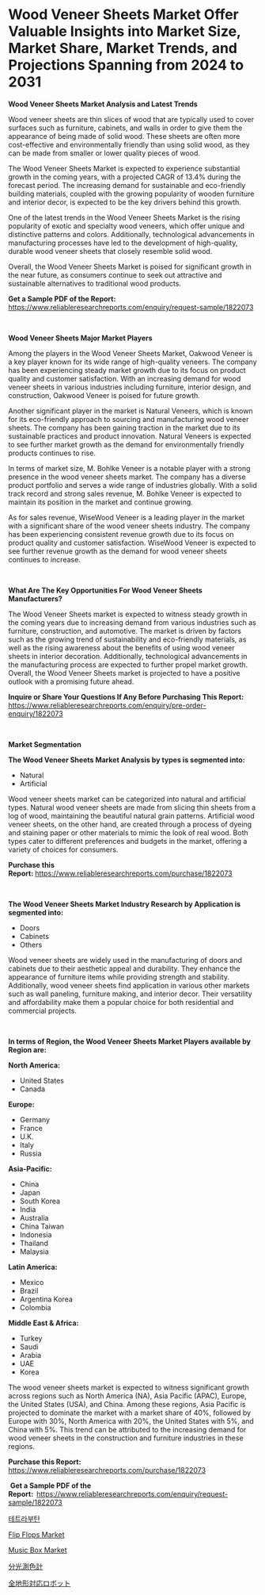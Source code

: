 <p><h1>Wood Veneer Sheets Market Offer Valuable Insights into Market Size, Market Share, Market Trends, and Projections Spanning from 2024 to 2031</h1></p><p><strong>Wood Veneer Sheets Market Analysis and Latest Trends</strong></p>
<p><p>Wood veneer sheets are thin slices of wood that are typically used to cover surfaces such as furniture, cabinets, and walls in order to give them the appearance of being made of solid wood. These sheets are often more cost-effective and environmentally friendly than using solid wood, as they can be made from smaller or lower quality pieces of wood.</p><p>The Wood Veneer Sheets Market is expected to experience substantial growth in the coming years, with a projected CAGR of 13.4% during the forecast period. The increasing demand for sustainable and eco-friendly building materials, coupled with the growing popularity of wooden furniture and interior decor, is expected to be the key drivers behind this growth.</p><p>One of the latest trends in the Wood Veneer Sheets Market is the rising popularity of exotic and specialty wood veneers, which offer unique and distinctive patterns and colors. Additionally, technological advancements in manufacturing processes have led to the development of high-quality, durable wood veneer sheets that closely resemble solid wood.</p><p>Overall, the Wood Veneer Sheets Market is poised for significant growth in the near future, as consumers continue to seek out attractive and sustainable alternatives to traditional wood products.</p></p>
<p><strong>Get a Sample PDF of the Report:&nbsp;</strong> <a href="https://www.reliableresearchreports.com/enquiry/request-sample/1822073">https://www.reliableresearchreports.com/enquiry/request-sample/1822073</a></p>
<p>&nbsp;</p>
<p><strong>Wood Veneer Sheets Major Market Players</strong></p>
<p><p>Among the players in the Wood Veneer Sheets Market, Oakwood Veneer is a key player known for its wide range of high-quality veneers. The company has been experiencing steady market growth due to its focus on product quality and customer satisfaction. With an increasing demand for wood veneer sheets in various industries including furniture, interior design, and construction, Oakwood Veneer is poised for future growth.</p><p>Another significant player in the market is Natural Veneers, which is known for its eco-friendly approach to sourcing and manufacturing wood veneer sheets. The company has been gaining traction in the market due to its sustainable practices and product innovation. Natural Veneers is expected to see further market growth as the demand for environmentally friendly products continues to rise.</p><p>In terms of market size, M. Bohlke Veneer is a notable player with a strong presence in the wood veneer sheets market. The company has a diverse product portfolio and serves a wide range of industries globally. With a solid track record and strong sales revenue, M. Bohlke Veneer is expected to maintain its position in the market and continue growing.</p><p>As for sales revenue, WiseWood Veneer is a leading player in the market with a significant share of the wood veneer sheets industry. The company has been experiencing consistent revenue growth due to its focus on product quality and customer satisfaction. WiseWood Veneer is expected to see further revenue growth as the demand for wood veneer sheets continues to increase.</p></p>
<p>&nbsp;</p>
<p><strong>What Are The Key Opportunities For Wood Veneer Sheets Manufacturers?</strong></p>
<p><p>The Wood Veneer Sheets market is expected to witness steady growth in the coming years due to increasing demand from various industries such as furniture, construction, and automotive. The market is driven by factors such as the growing trend of sustainability and eco-friendly materials, as well as the rising awareness about the benefits of using wood veneer sheets in interior decoration. Additionally, technological advancements in the manufacturing process are expected to further propel market growth. Overall, the Wood Veneer Sheets market is projected to have a positive outlook with a promising future ahead.</p></p>
<p><strong>Inquire or Share Your Questions If Any Before Purchasing This Report:</strong> <a href="https://www.reliableresearchreports.com/enquiry/pre-order-enquiry/1822073">https://www.reliableresearchreports.com/enquiry/pre-order-enquiry/1822073</a></p>
<p>&nbsp;</p>
<p><strong>Market Segmentation</strong></p>
<p><strong>The Wood Veneer Sheets Market Analysis by types is segmented into:</strong></p>
<p><ul><li>Natural</li><li>Artificial</li></ul></p>
<p><p>Wood veneer sheets market can be categorized into natural and artificial types. Natural wood veneer sheets are made from slicing thin sheets from a log of wood, maintaining the beautiful natural grain patterns. Artificial wood veneer sheets, on the other hand, are created through a process of dyeing and staining paper or other materials to mimic the look of real wood. Both types cater to different preferences and budgets in the market, offering a variety of choices for consumers.</p></p>
<p><strong>Purchase this Report:&nbsp;</strong><a href="https://www.reliableresearchreports.com/purchase/1822073">https://www.reliableresearchreports.com/purchase/1822073</a></p>
<p>&nbsp;</p>
<p><strong>The Wood Veneer Sheets Market Industry Research by Application is segmented into:</strong></p>
<p><ul><li>Doors</li><li>Cabinets</li><li>Others</li></ul></p>
<p><p>Wood veneer sheets are widely used in the manufacturing of doors and cabinets due to their aesthetic appeal and durability. They enhance the appearance of furniture items while providing strength and stability. Additionally, wood veneer sheets find application in various other markets such as wall paneling, furniture making, and interior decor. Their versatility and affordability make them a popular choice for both residential and commercial projects.</p></p>
<p>&nbsp;</p>
<p><strong>In terms of Region, the Wood Veneer Sheets Market Players available by Region are:</strong></p>
<p>
    <p> <strong> North America: </strong>
        <ul>
            <li>United States</li>
            <li>Canada</li>
        </ul>
        </p> 
    <p> <strong> Europe: </strong>
        <ul>
            <li>Germany</li>
            <li>France</li>
            <li>U.K.</li>
            <li>Italy</li>
            <li>Russia</li>
        </ul>
        </p> 
    <p> <strong> Asia-Pacific: </strong>
        <ul>
            <li>China</li>
            <li>Japan</li>
            <li>South Korea</li>
            <li>India</li>
            <li>Australia</li>
            <li>China Taiwan</li>
            <li>Indonesia</li>
            <li>Thailand</li>
            <li>Malaysia</li>
        </ul>
        </p> 
    <p> <strong> Latin America: </strong>
        <ul>
            <li>Mexico</li>
            <li>Brazil</li>
            <li>Argentina Korea</li>
            <li>Colombia</li>
        </ul>
        </p> 
    <p> <strong> Middle East & Africa: </strong>
        <ul>
            <li>Turkey</li>
            <li>Saudi</li>
            <li>Arabia</li>
            <li>UAE</li>
            <li>Korea</li>
        </ul>
    </p>
    </p>
<p><p>The wood veneer sheets market is expected to witness significant growth across regions such as North America (NA), Asia Pacific (APAC), Europe, the United States (USA), and China. Among these regions, Asia Pacific is projected to dominate the market with a market share of 40%, followed by Europe with 30%, North America with 20%, the United States with 5%, and China with 5%. This trend can be attributed to the increasing demand for wood veneer sheets in the construction and furniture industries in these regions.</p></p>
<p><strong>Purchase this Report: </strong><a href="https://www.reliableresearchreports.com/purchase/1822073">https://www.reliableresearchreports.com/purchase/1822073</a></p>
<p>&nbsp;<strong>Get a Sample PDF of the Report:&nbsp;&nbsp;</strong><a href="https://www.reliableresearchreports.com/enquiry/request-sample/1822073">https://www.reliableresearchreports.com/enquiry/request-sample/1822073</a></p>
<p><strong></strong></p>
<p><p><a href="https://github.com/crfsywufhm81415/Market-Research-Report-List-1/blob/main/17371393601.md">테트라부탄</a></p><p><a href="https://github.com/yemakinde/Market-Research-Report-List-1/blob/main/flip-flops-market.md">Flip Flops Market</a></p><p><a href="https://github.com/Alonsoolds3wq1d81czn8rbol/Market-Research-Report-List-1/blob/main/music-box-market.md">Music Box Market</a></p><p><a href="https://medium.com/@victor.sharp87978/%E3%82%B9%E3%83%9A%E3%82%AF%E3%83%88%E3%83%AB-%E3%82%AB%E3%83%A9%E3%83%BC%E3%83%A1%E3%83%BC%E3%82%BF%E3%83%BC%E5%B8%82%E5%A0%B4%E3%81%AE%E3%83%88%E3%83%AC%E3%83%B3%E3%83%89%E3%81%A8%E5%B8%82%E5%A0%B4%E5%88%86%E6%9E%90%E3%81%AF-2024%E5%B9%B4%E3%81%8B%E3%82%892031%E5%B9%B4%E3%81%BE%E3%81%A7%E3%81%AE%E6%9C%9F%E9%96%93%E3%81%AB%E4%BA%88%E6%B8%AC%E3%81%95%E3%82%8C%E3%81%A6%E3%81%84%E3%81%BE%E3%81%99-d2672e92dc77">分光測色計</a></p><p><a href="https://github.com/cbigkbh02719/Market-Research-Report-List-1/blob/main/33279444019.md">全地形対応ロボット</a></p></p>